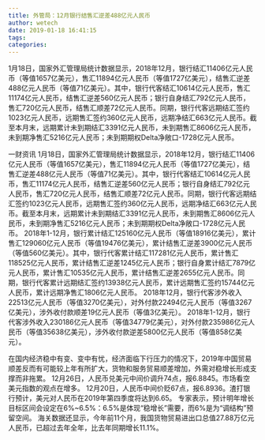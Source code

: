 ```yaml
---
title: 外管局：12月银行结售汇逆差488亿元人民币
author: wetech
date: 2019-01-18 16:41:15
tags: 
categories: 
---
```

1月18日，国家外汇管理局统计数据显示，2018年12月，银行结汇11406亿元人民币（等值1657亿美元），售汇11894亿元人民币（等值1727亿美元），结售汇逆差488亿元人民币（等值71亿美元）。其中，银行代客结汇10614亿元人民币，售汇11174亿元人民币，结售汇逆差560亿元人民币；银行自身结汇792亿元人民币，售汇720亿元人民币，结售汇顺差72亿元人民币。同期，银行代客远期结汇签约1023亿元人民币，远期售汇签约360亿元人民币，远期净结汇663亿元人民币。截至本月末，远期累计未到期结汇3391亿元人民币，未到期售汇8606亿元人民币，未到期净售汇5216亿元人民币；未到期期权Delta净敞口-1728亿元人民币。
<!-- more -->
一财资讯
1月18日，国家外汇管理局统计数据显示，2018年12月，银行结汇11406亿元人民币（等值1657亿美元），售汇11894亿元人民币（等值1727亿美元），结售汇逆差488亿元人民币（等值71亿美元）。其中，银行代客结汇10614亿元人民币，售汇11174亿元人民币，结售汇逆差560亿元人民币；银行自身结汇792亿元人民币，售汇720亿元人民币，结售汇顺差72亿元人民币。同期，银行代客远期结汇签约1023亿元人民币，远期售汇签约360亿元人民币，远期净结汇663亿元人民币。截至本月末，远期累计未到期结汇3391亿元人民币，未到期售汇8606亿元人民币，未到期净售汇5216亿元人民币；未到期期权Delta净敞口-1728亿元人民币。
2018年1-12月，银行累计结汇125160亿元人民币（等值18916亿美元），累计售汇129060亿元人民币（等值19476亿美元），累计结售汇逆差3900亿元人民币（等值560亿美元）。其中，银行代客累计结汇117281亿元人民币，累计售汇118525亿元人民币，累计结售汇逆差1245亿元人民币；银行自身累计结汇7879亿元人民币，累计售汇10535亿元人民币，累计结售汇逆差2655亿元人民币。同期，银行代客累计远期结汇签约13938亿元人民币，累计远期售汇签约15744亿元人民币，累计远期净售汇1806亿元人民币。
2018年12月，银行代客涉外收入22513亿元人民币（等值3270亿美元），对外付款22494亿元人民币（等值3267亿美元），涉外收付款顺差19亿元人民币（等值3亿美元）。
2018年1-12月，银行代客涉外收入230186亿元人民币（等值34779亿美元），对外付款235986亿元人民币（等值35638亿美元），涉外收付款逆差5800亿元人民币（等值858亿美元）。
 
 
在国内经济稳中有变、变中有忧，经济面临下行压力的情况下，2019年中国贸易顺差反而有可能较上年有所扩大，货物和服务贸易顺差增加，外需对稳增长形成支撑而非拖累。
12月26日，人民币兑美元中间价调升74点，报6.8845。市场看空美元指数的观点在增多。
12月20日，人民币中间价贬67点，报6.8936。渣打银行预计，美元对人民币在2019年第四季度将达到6.65。
专家表示，预计明年增长目标区间会设定在6%~6.5%：6.5%是体现“稳增长”需要，而6%是为“调结构”预留空间。
海关数据还显示，今年前11个月，我国货物贸易进出口总值27.88万亿元人民币，已超过去年全年，比去年同期增长11.1%。
